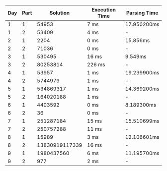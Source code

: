| Day | Part | Solution | Execution Time | Parsing Time |
| --- | ---- | -------- | ------------- | ------------ |
| 1 | 1 | 54953 | 7 ms | 17.950200ms |
| 1 | 2 | 53409 | 4 ms | - |
| 2 | 1 | 2204 | 0 ms | 15.856ms |
| 2 | 2 | 71036 | 0 ms | - |
| 3 | 1 | 530495 | 16 ms | 9.549ms |
| 3 | 2 | 80253814 | 226 ms | - |
| 4 | 1 | 53957 | 1 ms | 19.239900ms |
| 4 | 2 | 5744979 | 1 ms | - |
| 5 | 1 | 534869317 | 1 ms | 14.369200ms |
| 5 | 2 | 164020188 | 1 ms | - |
| 6 | 1 | 4403592 | 0 ms | 8.189300ms |
| 6 | 2 | 36 | 0 ms | - |
| 7 | 1 | 251287184 | 15 ms | 15.510699ms |
| 7 | 2 | 250757288 | 11 ms | - |
| 8 | 1 | 15989 | 3 ms | 12.106601ms |
| 8 | 2 | 13830919117339 | 16 ms | - |
| 9 | 1 | 1980437560 | 6 ms | 11.195700ms |
| 9 | 2 | 977 | 2 ms | - |
